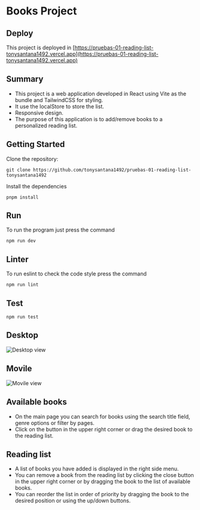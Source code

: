 # Books Project

## Deploy

This project is deployed in [https://pruebas-01-reading-list-tonysantana1492.vercel.app](https://pruebas-01-reading-list-tonysantana1492.vercel.app)

## Summary

- This project is a web application developed in React using Vite as the bundle and TailwindCSS for styling.
- It use the localStore to store the list.
- Responsive design.
- The purpose of this application is to add/remove books to a personalized reading list.

## Getting Started

Clone the repository:

```
git clone https://github.com/tonysantana1492/pruebas-01-reading-list-tonysantana1492
```

Install the dependencies

```
pnpm install
```

## Run

To run the program just press the command

```
npm run dev
```

## Linter

To run eslint to check the code style press the command

```
npm run lint
```

## Test

```
npm run test
```

## Desktop

![Desktop view](https://pruebas-01-reading-list-tonysantana1492.vercel.app/screenshot.jpg)

## Movile

![Movile view](https://pruebas-01-reading-list-tonysantana1492.vercel.app/screenshot-movile.jpg)

## **Available books**

- On the main page you can search for books using the search title field, genre options or filter by pages.
- Click on the button in the upper right corner or drag the desired book to the reading list.

## **Reading list**

- A list of books you have added is displayed in the right side menu.
- You can remove a book from the reading list by clicking the close button in the upper right corner or by dragging the book to the list of available books.
- You can reorder the list in order of priority by dragging the book to the desired position or using the up/down buttons.
